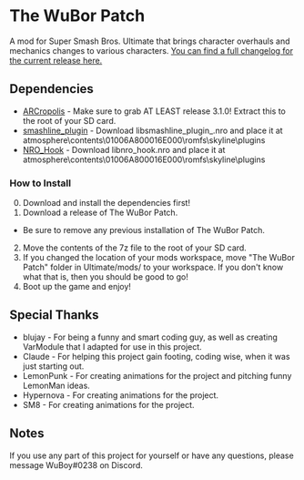 # The WuBor Patch

A mod for Super Smash Bros. Ultimate that brings character overhauls and mechanics changes to various characters. [You can find a full changelog for the current release here.](https://docs.google.com/document/d/1t0nvUXDJA4nYl3URAfJ0BPBpUWSaeyBb6TJmhpSQajU)

## Dependencies

* [ARCropolis](https://github.com/Raytwo/ARCropolis/releases/latest) - Make sure to grab AT LEAST release 3.1.0! Extract this to the root of your SD card.
* [smashline_plugin](https://github.com/HDR-Development/smashline/releases/latest) - Download libsmashline_plugin_.nro and place it at atmosphere\contents\01006A800016E000\romfs\skyline\plugins
* [NRO_Hook](https://github.com/ultimate-research/nro-hook-plugin/releases/latest) - Download libnro_hook.nro and place it at atmosphere\contents\01006A800016E000\romfs\skyline\plugins

### How to Install

0. Download and install the dependencies first!
1. Download a release of The WuBor Patch.
- Be sure to remove any previous installation of The WuBor Patch.
2. Move the contents of the 7z file to the root of your SD card.
3. If you changed the location of your mods workspace, move "The WuBor Patch" folder in Ultimate/mods/ to your workspace. If you don't know what that is, then you should be good to go!
4. Boot up the game and enjoy!

## Special Thanks

* blujay - For being a funny and smart coding guy, as well as creating VarModule that I adapted for use in this project.
* Claude - For helping this project gain footing, coding wise, when it was just starting out.
* LemonPunk - For creating animations for the project and pitching funny LemonMan ideas.
* Hypernova - For creating animations for the project.
* SM8 - For creating animations for the project.

## Notes

If you use any part of this project for yourself or have any questions, please message WuBoy#0238 on Discord.
